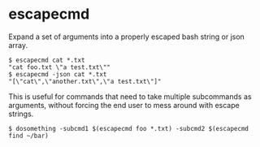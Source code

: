# escapecmd

Expand a set of arguments into a properly escaped bash string or json array.

```
$ escapecmd cat *.txt
"cat foo.txt \"a test.txt\""
$ escapecmd -json cat *.txt
"[\"cat\",\"another.txt\",\"a test.txt\"]"
```

This is useful for commands that need to take multiple subcommands as arguments,
without forcing the end user to mess around with escape strings.

```
$ dosomething -subcmd1 $(escapecmd foo *.txt) -subcmd2 $(escapecmd find ~/bar)
```
